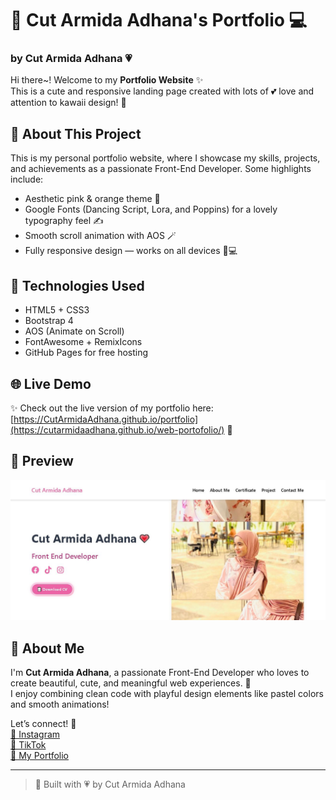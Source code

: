 # 🌸 **Cut Armida Adhana's Portfolio** 💻  
### by **Cut Armida Adhana** 💗

Hi there~! Welcome to my **Portfolio Website** ✨  
This is a cute and responsive landing page created with lots of 💕 love and attention to kawaii design! 🌷

## 🍱 **About This Project**  
This is my personal portfolio website, where I showcase my skills, projects, and achievements as a passionate Front-End Developer. Some highlights include:
- Aesthetic pink & orange theme 🎨
- Google Fonts (Dancing Script, Lora, and Poppins) for a lovely typography feel ✍️
- Smooth scroll animation with AOS 🪄
- Fully responsive design — works on all devices 📱💻

## 💖 **Technologies Used**  
- HTML5 + CSS3  
- Bootstrap 4  
- AOS (Animate on Scroll)  
- FontAwesome + RemixIcons  
- GitHub Pages for free hosting  

## 🌐 **Live Demo**  
✨ Check out the live version of my portfolio here:  
[https://CutArmidaAdhana.github.io/portfolio](https://cutarmidaadhana.github.io/web-portofolio/) 🍣



## 📸 **Preview**  
![Portfolio Website Screenshot](portofolio.JPG)  


## 🧁 **About Me**  
I'm **Cut Armida Adhana**, a passionate Front-End Developer who loves to create beautiful, cute, and meaningful web experiences. 🌸  
I enjoy combining clean code with playful design elements like pastel colors and smooth animations!  

Let’s connect! 💬  
[🌷 Instagram](https://www.instagram.com/ctrmdhn_)  
[🌸 TikTok](https://www.tiktok.com/@cutarmidaadhanaa)  
[🌼 My Portfolio](https://CutArmidaAdhana.github.io/portfolio)

---

> 🍡 Built with 💗 by Cut Armida Adhana
